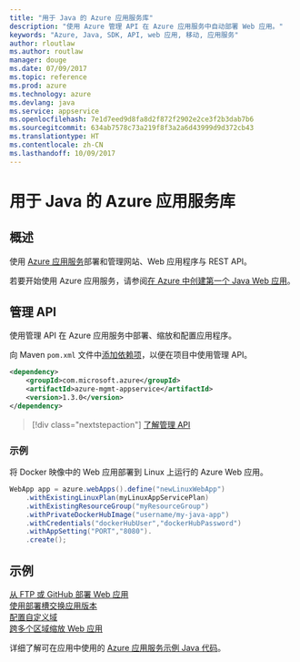 ```yaml
---
title: "用于 Java 的 Azure 应用服务库"
description: "使用 Azure 管理 API 在 Azure 应用服务中自动部署 Web 应用。"
keywords: "Azure, Java, SDK, API, web 应用, 移动, 应用服务"
author: rloutlaw
ms.author: routlaw
manager: douge
ms.date: 07/09/2017
ms.topic: reference
ms.prod: azure
ms.technology: azure
ms.devlang: java
ms.service: appservice
ms.openlocfilehash: 7e1d7eed9d8fa8d2f872f2902e2ce3f2b3dab7b6
ms.sourcegitcommit: 634ab7578c73a219f8f3a2a6d43999d9d372cb43
ms.translationtype: HT
ms.contentlocale: zh-CN
ms.lasthandoff: 10/09/2017
---
```

# <a name="azure-app-service-libraries-for-java"></a>用于 Java 的 Azure 应用服务库

## <a name="overview"></a>概述

使用 [Azure 应用服务](/azure/app-service)部署和管理网站、Web 应用程序与 REST API。

若要开始使用 Azure 应用服务，请参阅[在 Azure 中创建第一个 Java Web 应用](/azure/app-service-web/app-service-web-get-started-java)。

## <a name="management-api"></a>管理 API

使用管理 API 在 Azure 应用服务中部署、缩放和配置应用程序。

向 Maven `pom.xml` 文件中[添加依赖项](https://maven.apache.org/guides/getting-started/index.html#How_do_I_use_external_dependencies)，以便在项目中使用管理 API。

```XML
<dependency>
    <groupId>com.microsoft.azure</groupId>
    <artifactId>azure-mgmt-appservice</artifactId>
    <version>1.3.0</version>
</dependency>
```   

> [!div class="nextstepaction"]
> [了解管理 API](/java/api/overview/azure)

### <a name="example"></a>示例

将 Docker 映像中的 Web 应用部署到 Linux 上运行的 Azure Web 应用。

```java
WebApp app = azure.webApps().define("newLinuxWebApp")
    .withExistingLinuxPlan(myLinuxAppServicePlan)
    .withExistingResourceGroup("myResourceGroup")
    .withPrivateDockerHubImage("username/my-java-app")
    .withCredentials("dockerHubUser","dockerHubPassword")
    .withAppSetting("PORT","8080").
    .create();
```

## <a name="samples"></a>示例

[从 FTP 或 GitHub 部署 Web 应用][1]  
[使用部署槽交换应用版本][2]  
[配置自定义域][3]   
[跨多个区域缩放 Web 应用][4]   

详细了解可在应用中使用的 [Azure 应用服务示例 Java 代码](https://azure.microsoft.com/resources/samples/?platform=java&term=appservice)。

[1]: ../docs-ref-conceptual/java-sdk-configure-webapp-sources.md
[2]: https://azure.microsoft.com/resources/samples/app-service-java-manage-staging-and-production-slots-for-web-apps/
[3]: https://azure.microsoft.com/resources/samples/app-service-java-manage-web-apps-with-custom-domains/
[4]: https://azure.microsoft.com/resources/samples/app-service-java-scale-web-apps-on-linux/
